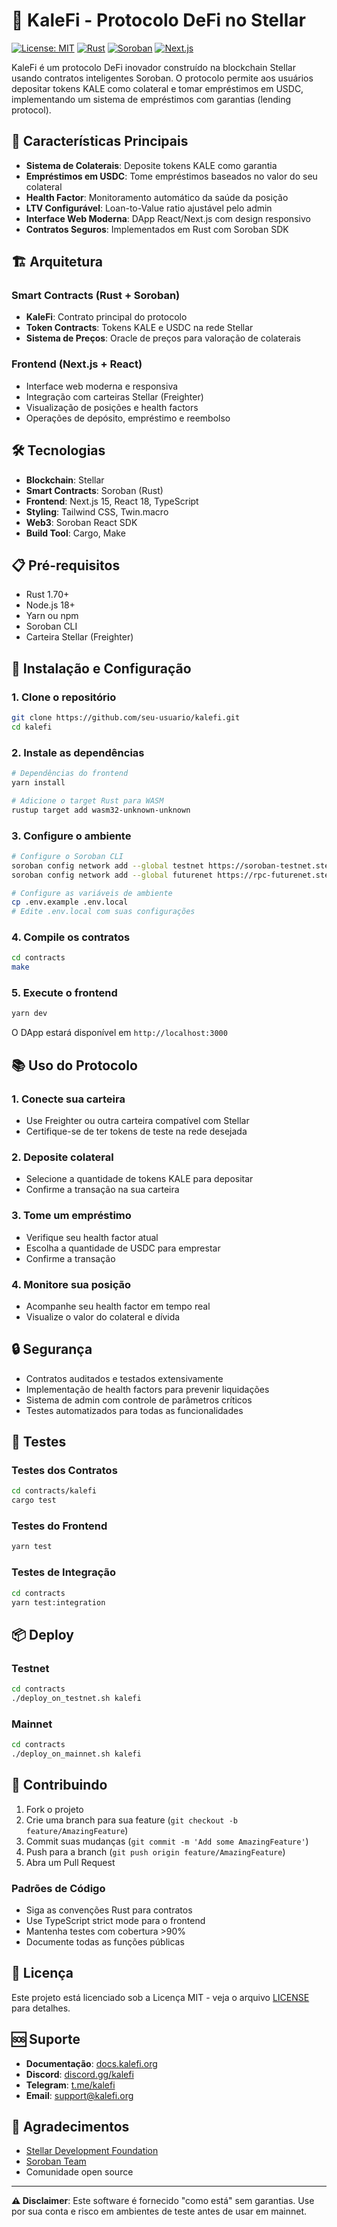 # 🌿 KaleFi - Protocolo DeFi no Stellar

[![License: MIT](https://img.shields.io/badge/License-MIT-yellow.svg)](https://opensource.org/licenses/MIT)
[![Rust](https://img.shields.io/badge/Rust-1.70+-blue.svg)](https://www.rust-lang.org/)
[![Soroban](https://img.shields.io/badge/Soroban-20.0+-purple.svg)](https://soroban.stellar.org/)
[![Next.js](https://img.shields.io/badge/Next.js-15.4+-black.svg)](https://nextjs.org/)

KaleFi é um protocolo DeFi inovador construído na blockchain Stellar usando contratos inteligentes Soroban. O protocolo permite aos usuários depositar tokens KALE como colateral e tomar empréstimos em USDC, implementando um sistema de empréstimos com garantias (lending protocol).

## 🚀 Características Principais

- **Sistema de Colaterais**: Deposite tokens KALE como garantia
- **Empréstimos em USDC**: Tome empréstimos baseados no valor do seu colateral
- **Health Factor**: Monitoramento automático da saúde da posição
- **LTV Configurável**: Loan-to-Value ratio ajustável pelo admin
- **Interface Web Moderna**: DApp React/Next.js com design responsivo
- **Contratos Seguros**: Implementados em Rust com Soroban SDK

## 🏗️ Arquitetura

### Smart Contracts (Rust + Soroban)
- **KaleFi**: Contrato principal do protocolo
- **Token Contracts**: Tokens KALE e USDC na rede Stellar
- **Sistema de Preços**: Oracle de preços para valoração de colaterais

### Frontend (Next.js + React)
- Interface web moderna e responsiva
- Integração com carteiras Stellar (Freighter)
- Visualização de posições e health factors
- Operações de depósito, empréstimo e reembolso

## 🛠️ Tecnologias

- **Blockchain**: Stellar
- **Smart Contracts**: Soroban (Rust)
- **Frontend**: Next.js 15, React 18, TypeScript
- **Styling**: Tailwind CSS, Twin.macro
- **Web3**: Soroban React SDK
- **Build Tool**: Cargo, Make

## 📋 Pré-requisitos

- Rust 1.70+
- Node.js 18+
- Yarn ou npm
- Soroban CLI
- Carteira Stellar (Freighter)

## 🚀 Instalação e Configuração

### 1. Clone o repositório
```bash
git clone https://github.com/seu-usuario/kalefi.git
cd kalefi
```

### 2. Instale as dependências
```bash
# Dependências do frontend
yarn install

# Adicione o target Rust para WASM
rustup target add wasm32-unknown-unknown
```

### 3. Configure o ambiente
```bash
# Configure o Soroban CLI
soroban config network add --global testnet https://soroban-testnet.stellar.org
soroban config network add --global futurenet https://rpc-futurenet.stellar.org

# Configure as variáveis de ambiente
cp .env.example .env.local
# Edite .env.local com suas configurações
```

### 4. Compile os contratos
```bash
cd contracts
make
```

### 5. Execute o frontend
```bash
yarn dev
```

O DApp estará disponível em `http://localhost:3000`

## 📚 Uso do Protocolo

### 1. Conecte sua carteira
- Use Freighter ou outra carteira compatível com Stellar
- Certifique-se de ter tokens de teste na rede desejada

### 2. Deposite colateral
- Selecione a quantidade de tokens KALE para depositar
- Confirme a transação na sua carteira

### 3. Tome um empréstimo
- Verifique seu health factor atual
- Escolha a quantidade de USDC para emprestar
- Confirme a transação

### 4. Monitore sua posição
- Acompanhe seu health factor em tempo real
- Visualize o valor do colateral e dívida

## 🔒 Segurança

- Contratos auditados e testados extensivamente
- Implementação de health factors para prevenir liquidações
- Sistema de admin com controle de parâmetros críticos
- Testes automatizados para todas as funcionalidades

## 🧪 Testes

### Testes dos Contratos
```bash
cd contracts/kalefi
cargo test
```

### Testes do Frontend
```bash
yarn test
```

### Testes de Integração
```bash
cd contracts
yarn test:integration
```

## 📦 Deploy

### Testnet
```bash
cd contracts
./deploy_on_testnet.sh kalefi
```

### Mainnet
```bash
cd contracts
./deploy_on_mainnet.sh kalefi
```

## 🤝 Contribuindo

1. Fork o projeto
2. Crie uma branch para sua feature (`git checkout -b feature/AmazingFeature`)
3. Commit suas mudanças (`git commit -m 'Add some AmazingFeature'`)
4. Push para a branch (`git push origin feature/AmazingFeature`)
5. Abra um Pull Request

### Padrões de Código
- Siga as convenções Rust para contratos
- Use TypeScript strict mode para o frontend
- Mantenha testes com cobertura >90%
- Documente todas as funções públicas

## 📄 Licença

Este projeto está licenciado sob a Licença MIT - veja o arquivo [LICENSE](LICENSE) para detalhes.

## 🆘 Suporte

- **Documentação**: [docs.kalefi.org](https://docs.kalefi.org)
- **Discord**: [discord.gg/kalefi](https://discord.gg/kalefi)
- **Telegram**: [t.me/kalefi](https://t.me/kalefi)
- **Email**: support@kalefi.org

## 🙏 Agradecimentos

- [Stellar Development Foundation](https://stellar.org)
- [Soroban Team](https://soroban.stellar.org)
- Comunidade open source

---

**⚠️ Disclaimer**: Este software é fornecido "como está" sem garantias. Use por sua conta e risco em ambientes de teste antes de usar em mainnet.